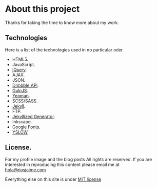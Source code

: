 # About this project

 Thanks for taking the time to know more about my work. 


## Technologies 

Here is a list of the technologies used in no particular oder.

* HTML5.
* JavaScript.
* [jQuery](https://jquery.com/).
* AJAX.
* JSON.
* [Dribbble API](http://developer.dribbble.com/v1/).
* [GulpJS](http://gulpjs.com/).
* [Yeoman](http://yeoman.io/).
* SCSS/SASS.
* [Jekyll](https://jekyllrb.com/).
* FTP.
* [Jekyllized Generator](https://github.com/sondr3/generator-jekyllized).
* Inkscape.
* [Google Fonts](fonts.googleapis.com).
* [YSLOW](http://yslow.org/)




## License. 
For my profile image and the blog posts All rights are reserved. If you are interested in reproducing this content please email me at hola@riosjaime.com

Everything else on this site is under [MIT license](https://opensource.org/licenses/MIT)
